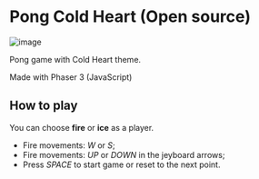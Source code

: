# Pong Cold Heart (Open source)

![image](https://user-images.githubusercontent.com/6144953/194989231-40a2dd17-db78-49c1-82bc-cbbf766dfa9c.png)

Pong game with Cold Heart theme. 

Made with Phaser 3 (JavaScript)

## How to play

You can choose **fire** or **ice** as a player.

* Fire movements: *W* or *S*;
* Fire movements: *UP* or *DOWN* in the jeyboard arrows;
* Press *SPACE* to start game or reset to the next point.
